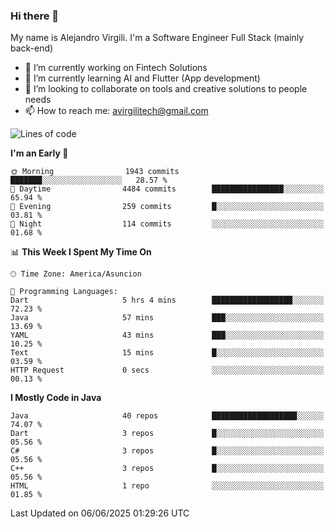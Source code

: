 ### Hi there 👋

My name is Alejandro Virgili. I'm a Software Engineer Full Stack (mainly back-end)


- 🔭 I’m currently working on Fintech Solutions
- 🌱 I’m currently learning AI and Flutter (App development)
- 👯 I’m looking to collaborate on tools and creative solutions to people needs
- 📫 How to reach me: avirgilitech@gmail.com
  
<!--START_SECTION:waka-->
![Lines of code](https://img.shields.io/badge/From%20Hello%20World%20I%27ve%20Written-779.6%20thousand%20lines%20of%20code-blue)

**I'm an Early 🐤** 

```text
🌞 Morning                1943 commits        ███████░░░░░░░░░░░░░░░░░░   28.57 % 
🌆 Daytime                4484 commits        ████████████████░░░░░░░░░   65.94 % 
🌃 Evening                259 commits         █░░░░░░░░░░░░░░░░░░░░░░░░   03.81 % 
🌙 Night                  114 commits         ░░░░░░░░░░░░░░░░░░░░░░░░░   01.68 % 
```


📊 **This Week I Spent My Time On** 

```text
🕑︎ Time Zone: America/Asuncion

💬 Programming Languages: 
Dart                     5 hrs 4 mins        ██████████████████░░░░░░░   72.23 % 
Java                     57 mins             ███░░░░░░░░░░░░░░░░░░░░░░   13.69 % 
YAML                     43 mins             ███░░░░░░░░░░░░░░░░░░░░░░   10.25 % 
Text                     15 mins             █░░░░░░░░░░░░░░░░░░░░░░░░   03.59 % 
HTTP Request             0 secs              ░░░░░░░░░░░░░░░░░░░░░░░░░   00.13 % 
```

**I Mostly Code in Java** 

```text
Java                     40 repos            ███████████████████░░░░░░   74.07 % 
Dart                     3 repos             █░░░░░░░░░░░░░░░░░░░░░░░░   05.56 % 
C#                       3 repos             █░░░░░░░░░░░░░░░░░░░░░░░░   05.56 % 
C++                      3 repos             █░░░░░░░░░░░░░░░░░░░░░░░░   05.56 % 
HTML                     1 repo              ░░░░░░░░░░░░░░░░░░░░░░░░░   01.85 % 
```




 Last Updated on 06/06/2025 01:29:26 UTC
<!--END_SECTION:waka-->
